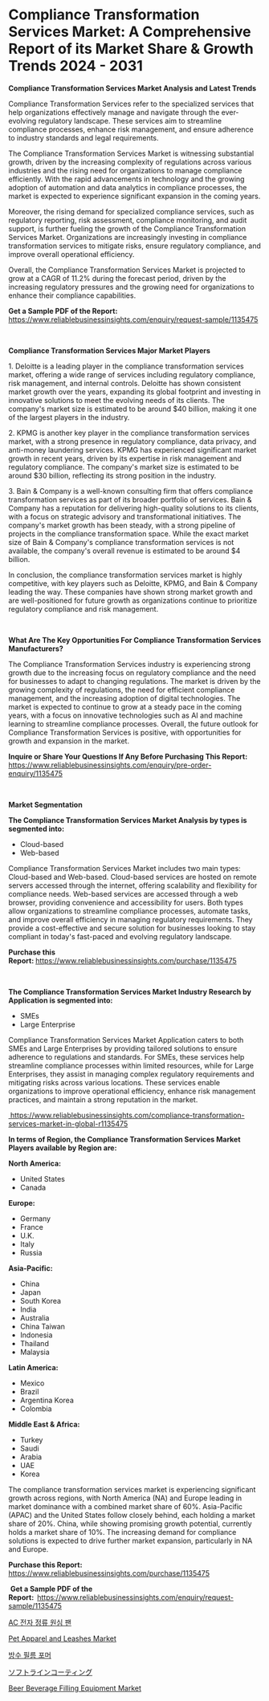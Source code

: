 <p><h1>Compliance Transformation Services Market: A Comprehensive Report of its Market Share & Growth Trends 2024 - 2031</h1></p><p><strong>Compliance Transformation Services Market Analysis and Latest Trends</strong></p>
<p><p>Compliance Transformation Services refer to the specialized services that help organizations effectively manage and navigate through the ever-evolving regulatory landscape. These services aim to streamline compliance processes, enhance risk management, and ensure adherence to industry standards and legal requirements.</p><p>The Compliance Transformation Services Market is witnessing substantial growth, driven by the increasing complexity of regulations across various industries and the rising need for organizations to manage compliance efficiently. With the rapid advancements in technology and the growing adoption of automation and data analytics in compliance processes, the market is expected to experience significant expansion in the coming years.</p><p>Moreover, the rising demand for specialized compliance services, such as regulatory reporting, risk assessment, compliance monitoring, and audit support, is further fueling the growth of the Compliance Transformation Services Market. Organizations are increasingly investing in compliance transformation services to mitigate risks, ensure regulatory compliance, and improve overall operational efficiency.</p><p>Overall, the Compliance Transformation Services Market is projected to grow at a CAGR of 11.2% during the forecast period, driven by the increasing regulatory pressures and the growing need for organizations to enhance their compliance capabilities.</p></p>
<p><strong>Get a Sample PDF of the Report:&nbsp;</strong> <a href="https://www.reliablebusinessinsights.com/enquiry/request-sample/1135475">https://www.reliablebusinessinsights.com/enquiry/request-sample/1135475</a></p>
<p>&nbsp;</p>
<p><strong>Compliance Transformation Services Major Market Players</strong></p>
<p><p>1. Deloitte is a leading player in the compliance transformation services market, offering a wide range of services including regulatory compliance, risk management, and internal controls. Deloitte has shown consistent market growth over the years, expanding its global footprint and investing in innovative solutions to meet the evolving needs of its clients. The company's market size is estimated to be around $40 billion, making it one of the largest players in the industry.</p><p>2. KPMG is another key player in the compliance transformation services market, with a strong presence in regulatory compliance, data privacy, and anti-money laundering services. KPMG has experienced significant market growth in recent years, driven by its expertise in risk management and regulatory compliance. The company's market size is estimated to be around $30 billion, reflecting its strong position in the industry.</p><p>3. Bain & Company is a well-known consulting firm that offers compliance transformation services as part of its broader portfolio of services. Bain & Company has a reputation for delivering high-quality solutions to its clients, with a focus on strategic advisory and transformational initiatives. The company's market growth has been steady, with a strong pipeline of projects in the compliance transformation space. While the exact market size of Bain & Company's compliance transformation services is not available, the company's overall revenue is estimated to be around $4 billion.</p><p>In conclusion, the compliance transformation services market is highly competitive, with key players such as Deloitte, KPMG, and Bain & Company leading the way. These companies have shown strong market growth and are well-positioned for future growth as organizations continue to prioritize regulatory compliance and risk management.</p></p>
<p>&nbsp;</p>
<p><strong>What Are The Key Opportunities For Compliance Transformation Services Manufacturers?</strong></p>
<p><p>The Compliance Transformation Services industry is experiencing strong growth due to the increasing focus on regulatory compliance and the need for businesses to adapt to changing regulations. The market is driven by the growing complexity of regulations, the need for efficient compliance management, and the increasing adoption of digital technologies. The market is expected to continue to grow at a steady pace in the coming years, with a focus on innovative technologies such as AI and machine learning to streamline compliance processes. Overall, the future outlook for Compliance Transformation Services is positive, with opportunities for growth and expansion in the market.</p></p>
<p><strong>Inquire or Share Your Questions If Any Before Purchasing This Report:</strong> <a href="https://www.reliablebusinessinsights.com/enquiry/pre-order-enquiry/1135475">https://www.reliablebusinessinsights.com/enquiry/pre-order-enquiry/1135475</a></p>
<p>&nbsp;</p>
<p><strong>Market Segmentation</strong></p>
<p><strong>The Compliance Transformation Services Market Analysis by types is segmented into:</strong></p>
<p><ul><li>Cloud-based</li><li>Web-based</li></ul></p>
<p><p>Compliance Transformation Services Market includes two main types: Cloud-based and Web-based. Cloud-based services are hosted on remote servers accessed through the internet, offering scalability and flexibility for compliance needs. Web-based services are accessed through a web browser, providing convenience and accessibility for users. Both types allow organizations to streamline compliance processes, automate tasks, and improve overall efficiency in managing regulatory requirements. They provide a cost-effective and secure solution for businesses looking to stay compliant in today's fast-paced and evolving regulatory landscape.</p></p>
<p><strong>Purchase this Report:&nbsp;</strong><a href="https://www.reliablebusinessinsights.com/purchase/1135475">https://www.reliablebusinessinsights.com/purchase/1135475</a></p>
<p>&nbsp;</p>
<p><strong>The Compliance Transformation Services Market Industry Research by Application is segmented into:</strong></p>
<p><ul><li>SMEs</li><li>Large Enterprise</li></ul></p>
<p><p>Compliance Transformation Services Market Application caters to both SMEs and Large Enterprises by providing tailored solutions to ensure adherence to regulations and standards. For SMEs, these services help streamline compliance processes within limited resources, while for Large Enterprises, they assist in managing complex regulatory requirements and mitigating risks across various locations. These services enable organizations to improve operational efficiency, enhance risk management practices, and maintain a strong reputation in the market.</p></p>
<p><a href="https://www.reliablebusinessinsights.com/compliance-transformation-services-market-in-global-r1135475">&nbsp;https://www.reliablebusinessinsights.com/compliance-transformation-services-market-in-global-r1135475</a></p>
<p><strong>In terms of Region, the Compliance Transformation Services Market Players available by Region are:</strong></p>
<p>
    <p> <strong> North America: </strong>
        <ul>
            <li>United States</li>
            <li>Canada</li>
        </ul>
        </p> 
    <p> <strong> Europe: </strong>
        <ul>
            <li>Germany</li>
            <li>France</li>
            <li>U.K.</li>
            <li>Italy</li>
            <li>Russia</li>
        </ul>
        </p> 
    <p> <strong> Asia-Pacific: </strong>
        <ul>
            <li>China</li>
            <li>Japan</li>
            <li>South Korea</li>
            <li>India</li>
            <li>Australia</li>
            <li>China Taiwan</li>
            <li>Indonesia</li>
            <li>Thailand</li>
            <li>Malaysia</li>
        </ul>
        </p> 
    <p> <strong> Latin America: </strong>
        <ul>
            <li>Mexico</li>
            <li>Brazil</li>
            <li>Argentina Korea</li>
            <li>Colombia</li>
        </ul>
        </p> 
    <p> <strong> Middle East & Africa: </strong>
        <ul>
            <li>Turkey</li>
            <li>Saudi</li>
            <li>Arabia</li>
            <li>UAE</li>
            <li>Korea</li>
        </ul>
    </p>
    </p>
<p><p>The compliance transformation services market is experiencing significant growth across regions, with North America (NA) and Europe leading in market dominance with a combined market share of 60%. Asia-Pacific (APAC) and the United States follow closely behind, each holding a market share of 20%. China, while showing promising growth potential, currently holds a market share of 10%. The increasing demand for compliance solutions is expected to drive further market expansion, particularly in NA and Europe.</p></p>
<p><strong>Purchase this Report: </strong><a href="https://www.reliablebusinessinsights.com/purchase/1135475">https://www.reliablebusinessinsights.com/purchase/1135475</a></p>
<p>&nbsp;<strong>Get a Sample PDF of the Report:&nbsp;&nbsp;</strong><a href="https://www.reliablebusinessinsights.com/enquiry/request-sample/1135475">https://www.reliablebusinessinsights.com/enquiry/request-sample/1135475</a></p>
<p><strong></strong></p>
<p><p><a href="https://medium.com/@luffiazaza/ac-%EC%A0%84%EC%9E%90-%ED%86%B5%EC%A0%9C-%EC%9B%90%EC%8B%AC-%ED%8C%AC-%EC%8B%9C%EC%9E%A5-%EB%B3%B4%EA%B3%A0%EC%84%9C%EB%8A%94%EC%9D%B4-%EC%8B%9C%EC%9E%A5%EC%9D%98-%EC%B5%9C%EC%8B%A0-%ED%8A%B8%EB%A0%8C%EB%93%9C-%EB%B0%8F-%EC%84%B1%EC%9E%A5-%EA%B8%B0%ED%9A%8C%EB%A5%BC-%EB%B3%B4%EC%97%AC%EC%A4%8D%EB%8B%88%EB%8B%A4-1b2cf8f3dbc0">AC 전자 정류 원심 팬</a></p><p><a href="https://github.com/mbisetmhermsr/Market-Research-Report-List-2/blob/main/pet-apparel-and-leashes-market.md">Pet Apparel and Leashes Market</a></p><p><a href="https://github.com/brendon65677/Market-Research-Report-List-1/blob/main/6880334100364.md">방수 필름 포머</a></p><p><a href="https://github.com/JanickJohns/Market-Research-Report-List-1/blob/main/2357167106465.md">ソフトラインコーティング</a></p><p><a href="https://github.com/cameroneffertz/Market-Research-Report-List-1/blob/main/beer-beverage-filling-equipment-market.md">Beer Beverage Filling Equipment Market</a></p></p>
